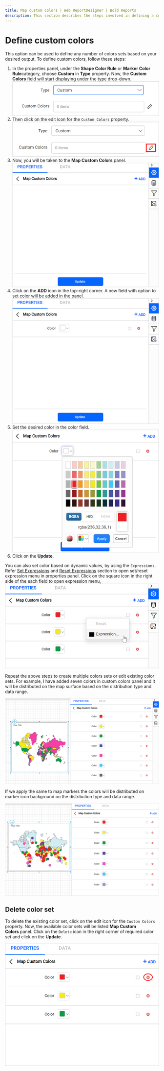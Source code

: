 ```yaml
---
title: Map custom colors | Web ReportDesigner | Bold Reports
description: This section describes the steps involved in defining a custom colors sets to map in Bold Report Designer
---
```


# Define custom colors

This option can be used to define any number of colors sets based on your desired output. To define custom colors, follow these steps:

1. In the properties panel, under the **Shape Color Rule** or **Marker Color Rule**category, choose **Custom** in **Type** property. Now, the **Custom Colors** field will start displaying under the type drop-down.
![Map custom color field](/static/assets/on-premise/images/report-designer/report-items/map/custom-colors/custom-colors-field.png#width=540px)
2. Then click on the edit icon for the `Custom Colors` property.
![Edit analytical and spatial link](/static/assets/on-premise/images/report-designer/report-items/map/custom-colors/edit-icon.png#width=540px)
3. Now, you will be taken to the **Map Custom Colors** panel.
![Edit analytical and spatial link](/static/assets/on-premise/images/report-designer/report-items/map/custom-colors/panel.png#width=540px)
4. Click on the **ADD** icon in the top-right corner. A new field with option to set color will be added in the panel.
![Add new binding expression](/static/assets/on-premise/images/report-designer/report-items/map/custom-colors/add-field.png#width=540px)
5. Set the desired color in the color field.
![Set color](/static/assets/on-premise/images/report-designer/report-items/map/custom-colors/set-color.png#width=540px)
6. Click on the **Update**.

You can also set color based on dynamic values, by using the `Expressions`. Refer [Set Expressions](./../../../compose-report/properties-panel/#set-expression) and [Reset Expressions](./../../../compose-report/properties-panel/#reset-expression) section to open set/reset expression menu in properties panel. Click on the square icon in the right side of the each field to open expression menu,
![Expression menu](/static/assets/on-premise/images/report-designer/report-items/map/custom-colors/expression-menu.png#width=540px)

Repeat the above steps to create multiple colors sets or edit existing color sets. For example, I have added seven colors in custom colors panel and it will be distributed on the map surface based on the distribution type and data range.

![Multiple colors](/static/assets/on-premise/images/report-designer/report-items/map/custom-colors/multiple-colors-in-design.png#width=540px)

If we apply the same to map markers the colors will be distributed on marker icon background on the distribution type and data range.

![Marker multiple colors](/static/assets/on-premise/images/report-designer/report-items/map/custom-colors/marker-color-rule.png#width=540px)

## Delete color set

To delete the existing color set, click on the edit icon for the `Custom Colors` property. Now, the available color sets will be listed **Map Custom Colors** panel. Click on the `Delete` icon in the right corner of required color set and click on the **Update**.

![Delete binding expression](/static/assets/on-premise/images/report-designer/report-items/map/custom-colors/delete-custom-colors.png#width=540px)